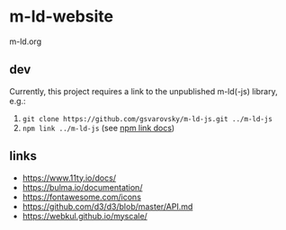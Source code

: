 # m-ld-website
m-ld.org

## dev
Currently, this project requires a link to the unpublished m-ld(-js) library, e.g.:
1. `git clone https://github.com/gsvarovsky/m-ld-js.git ../m-ld-js`
1. `npm link ../m-ld-js` (see [npm link docs](https://docs.npmjs.com/cli/link.html))

## links
* https://www.11ty.io/docs/
* https://bulma.io/documentation/
* https://fontawesome.com/icons
* https://github.com/d3/d3/blob/master/API.md
* https://webkul.github.io/myscale/